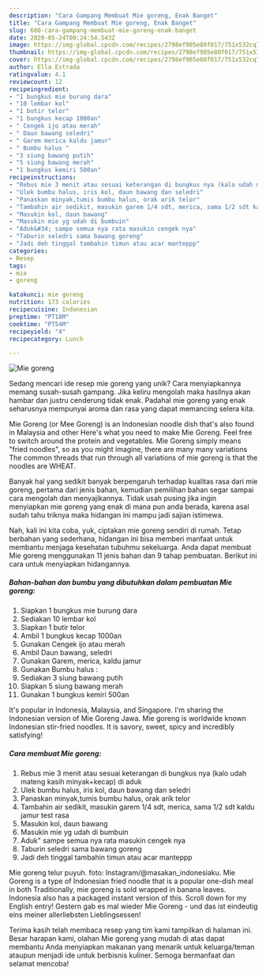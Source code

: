 ```yaml
---
description: "Cara Gampang Membuat Mie goreng, Enak Banget"
title: "Cara Gampang Membuat Mie goreng, Enak Banget"
slug: 680-cara-gampang-membuat-mie-goreng-enak-banget
date: 2020-05-24T00:24:54.543Z
image: https://img-global.cpcdn.com/recipes/2798ef905e80f017/751x532cq70/mie-goreng-foto-resep-utama.jpg
thumbnail: https://img-global.cpcdn.com/recipes/2798ef905e80f017/751x532cq70/mie-goreng-foto-resep-utama.jpg
cover: https://img-global.cpcdn.com/recipes/2798ef905e80f017/751x532cq70/mie-goreng-foto-resep-utama.jpg
author: Ella Estrada
ratingvalue: 4.1
reviewcount: 12
recipeingredient:
- "1 bungkus mie burung dara"
- "10 lembar kol"
- "1 butir telor"
- "1 bungkus kecap 1000an"
- " Cengek ijo atau merah"
- " Daun bawang seledri"
- " Garem merica kaldu jamur"
- " Bumbu halus "
- "3 siung bawang putih"
- "5 siung bawang merah"
- "1 bungkus kemiri 500an"
recipeinstructions:
- "Rebus mie 3 menit atau sesuai keterangan di bungkus nya (kalo udah mateng kasih minyak+kecap) di aduk"
- "Ulek bumbu halus, iris kol, daun bawang dan seledri"
- "Panaskan minyak,tumis bumbu halus, orak arik telor"
- "Tambahin air sedikit, masukin garem 1/4 sdt, merica, sama 1/2 sdt kaldu jamur test rasa"
- "Masukin kol, daun bawang"
- "Masukin mie yg udah di bumbuin"
- "Aduk&#34; sampe semua nya rata masukin cengek nya"
- "Taburin seledri sama bawang goreng"
- "Jadi deh tinggal tambahin timun atau acar manteppp"
categories:
- Resep
tags:
- mie
- goreng

katakunci: mie goreng 
nutrition: 173 calories
recipecuisine: Indonesian
preptime: "PT18M"
cooktime: "PT54M"
recipeyield: "4"
recipecategory: Lunch

---
```



![Mie goreng](https://img-global.cpcdn.com/recipes/2798ef905e80f017/751x532cq70/mie-goreng-foto-resep-utama.jpg)

Sedang mencari ide resep mie goreng yang unik? Cara menyiapkannya memang susah-susah gampang. Jika keliru mengolah maka hasilnya akan hambar dan justru cenderung tidak enak. Padahal mie goreng yang enak seharusnya mempunyai aroma dan rasa yang dapat memancing selera kita.

Mie Goreng (or Mee Goreng) is an Indonesian noodle dish that&#39;s also found in Malaysia and other Here&#39;s what you need to make Mie Goreng. Feel free to switch around the protein and vegetables. Mie Goreng simply means &#34;fried noodles&#34;, so as you might imagine, there are many many variations The common threads that run through all variations of mie goreng is that the noodles are WHEAT.

Banyak hal yang sedikit banyak berpengaruh terhadap kualitas rasa dari mie goreng, pertama dari jenis bahan, kemudian pemilihan bahan segar sampai cara mengolah dan menyajikannya. Tidak usah pusing jika ingin menyiapkan mie goreng yang enak di mana pun anda berada, karena asal sudah tahu triknya maka hidangan ini mampu jadi sajian istimewa.


Nah, kali ini kita coba, yuk, ciptakan mie goreng sendiri di rumah. Tetap berbahan yang sederhana, hidangan ini bisa memberi manfaat untuk membantu menjaga kesehatan tubuhmu sekeluarga. Anda dapat membuat Mie goreng menggunakan 11 jenis bahan dan 9 tahap pembuatan. Berikut ini cara untuk menyiapkan hidangannya.

<!--inarticleads1-->

##### Bahan-bahan dan bumbu yang dibutuhkan dalam pembuatan Mie goreng:

1. Siapkan 1 bungkus mie burung dara
1. Sediakan 10 lembar kol
1. Siapkan 1 butir telor
1. Ambil 1 bungkus kecap 1000an
1. Gunakan  Cengek ijo atau merah
1. Ambil  Daun bawang, seledri
1. Gunakan  Garem, merica, kaldu jamur
1. Gunakan  Bumbu halus :
1. Sediakan 3 siung bawang putih
1. Siapkan 5 siung bawang merah
1. Gunakan 1 bungkus kemiri 500an


It&#39;s popular in Indonesia, Malaysia, and Singapore. I&#39;m sharing the Indonesian version of Mie Goreng Jawa. Mie goreng is worldwide known Indonesian stir-fried noodles. It is savory, sweet, spicy and incredibly satisfying! 

<!--inarticleads2-->

##### Cara membuat Mie goreng:

1. Rebus mie 3 menit atau sesuai keterangan di bungkus nya (kalo udah mateng kasih minyak+kecap) di aduk
1. Ulek bumbu halus, iris kol, daun bawang dan seledri
1. Panaskan minyak,tumis bumbu halus, orak arik telor
1. Tambahin air sedikit, masukin garem 1/4 sdt, merica, sama 1/2 sdt kaldu jamur test rasa
1. Masukin kol, daun bawang
1. Masukin mie yg udah di bumbuin
1. Aduk&#34; sampe semua nya rata masukin cengek nya
1. Taburin seledri sama bawang goreng
1. Jadi deh tinggal tambahin timun atau acar manteppp


Mie goreng telur puyuh. foto: Instagram/@masakan_indonesiaku. Mie Goreng is a type of Indonesian fried noodle that is a popular one-dish meal in both Traditionally, mie goreng is sold wrapped in banana leaves. Indonesia also has a packaged instant version of this. Scroll down for my English entry! Gestern gab es mal wieder Mie Goreng - und das ist eindeutig eins meiner allerliebsten Lieblingsessen! 

Terima kasih telah membaca resep yang tim kami tampilkan di halaman ini. Besar harapan kami, olahan Mie goreng yang mudah di atas dapat membantu Anda menyiapkan makanan yang menarik untuk keluarga/teman ataupun menjadi ide untuk berbisnis kuliner. Semoga bermanfaat dan selamat mencoba!
